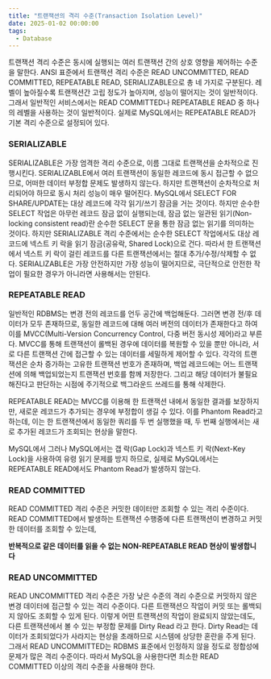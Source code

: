 ```yaml
---
title: "트랜잭션의 격리 수준(Transaction Isolation Level)"
date: 2025-01-02 00:00:00
tags: 
  - Database
---
```


트랜잭션 격리 수준은 동시에 실행되는 여러 트랜잭션 간의 상호 영향을 제어하는 수준을 말한다.
ANSI 표준에서 트랜잭션 격리 수준은 READ UNCOMMITTED, READ COMMITTED, REPEATABLE READ, SERIALIZABLE으로 총 네 가지로 구분된다.
레벨이 높아질수록 트랜잭션간 고립 정도가 높아지며, 성능이 떨어지는 것이 일반적이다.
그래서 일반적인 서비스에서는 READ COMMITTED나 REPEATABLE READ 중 하나의 레벨을 사용하는 것이 일반적이다.
실제로 MySQL에서는 REPEATABLE READ가 기본 격리 수준으로 설정되어 있다.

### SERIALIZABLE

SERIALIZABLE은 가장 엄격한 격리 수준으로, 이름 그대로 트랜잭션을 순차적으로 진행시킨다. 
SERIALIZABLE에서 여러 트랜잭션이 동일한 레코드에 동시 접근할 수 없으므로, 어떠한 데이터 부정합 문제도 발생하지 않는다. 
하지만 트랜잭션이 순차적으로 처리되어야 하므로 동시 처리 성능이 매우 떨어진다.
MySQL에서 SELECT FOR SHARE/UPDATE는 대상 레코드에 각각 읽기/쓰기 잠금을 거는 것이다. 
하지만 순수한 SELECT 작업은 아무런 레코드 잠금 없이 실행되는데, 잠금 없는 일관된 읽기(Non-locking consistent read)란 순수한 SELECT 문을 통한 잠금 없는 읽기를 의미하는 것이다.
하지만 SERIALIZABLE 격리 수준에서는 순수한 SELECT 작업에서도 대상 레코드에 넥스트 키 락을 읽기 잠금(공유락, Shared Lock)으로 건다. 
따라서 한 트랜잭션에서 넥스트 키 락이 걸린 레코드를 다른 트랜잭션에서는 절대 추가/수정/삭제할 수 없다. 
SERIALIZABLE은 가장 안전하지만 가장 성능이 떨어지므로, 극단적으로 안전한 작업이 필요한 경우가 아니라면 사용해서는 안된다.


### REPEATABLE READ

일반적인 RDBMS는 변경 전의 레코드를 언두 공간에 백업해둔다.
그러면 변경 전/후 데이터가 모두 존재하므로, 동일한 레코드에 대해 여러 버전의 데이터가 존재한다고 하여 이를 MVCC(Multi-Version Concurrency Control, 다중 버전 동시성 제어)라고 부른다. 
MVCC를 통해 트랜잭션이 롤백된 경우에 데이터를 복원할 수 있을 뿐만 아니라, 서로 다른 트랜잭션 간에 접근할 수 있는 데이터를 세밀하게 제어할 수 있다. 
각각의 트랜잭션은 순차 증가하는 고유한 트랜잭션 번호가 존재하며, 백업 레코드에는 어느 트랜잭션에 의해 백업되었는지 트랜잭션 번호를 함께 저장한다. 
그리고 해당 데이터가 불필요해진다고 판단하는 시점에 주기적으로 백그라운드 쓰레드를 통해 삭제한다.

REPEATABLE READ는 MVCC를 이용해 한 트랜잭션 내에서 동일한 결과를 보장하지만, 새로운 레코드가 추가되는 경우에 부정합이 생길 수 있다.
이를 Phantom Read라고 하는데, 이는 한 트랜잭션에서 동일한 쿼리를 두 번 실행했을 때, 두 번째 실행에서는 새로 추가된 레코드가 조회되는 현상을 말한다.

MySQL에서 그러나 MySQL에서는 갭 락(Gap Lock)과 넥스트 키 락(Next-Key Lock)을 사용하여 유령 읽기 문제를 방지 하므로,
실제로 MySQL에서는 REPEATABLE READ에서도 Phantom Read가 발생하지 않는다.

### READ COMMITTED

READ COMMITTED 격리 수준은 커밋한 데이터만 조회할 수 있는 격리 수준이다.
READ COMMITTED에서 발생하는 트랜잭션 수행중에 다른 트랜잭션이 변경하고 커밋한 데이터를 조회할 수 있는데,

**반복적으로 같은 데이터를 읽을 수 없는 NON-REPEATABLE READ 현상이 발생합니다**

### READ UNCOMMITTED

READ UNCOMMITTED 격리 수준은 가장 낮은 수준의 격리 수준으로 커밋하지 않은 변경 데이터에 접근할 수 있는 격리 수준이다.
다른 트랜잭션으 작업이 커밋 또는 롤백되지 않아도 조회할 수 있게 된다.
이렇게 어떤 트랜잭션의 작업이 완료되지 않았는데도, 다른 트랜잭션에서 볼 수 있는 부정합 문제를 Dirty Read 라고 한다.
Dirty Read는 데이터가 조회되었다가 사라지는 현상을 초래하므로 시스템에 상당한 혼란을 주게 된다.
그래서 READ UNCOMMITTED는 RDBMS 표준에서 인정하지 않을 정도로 정합성에 문제가 많은 격리 수준이다.
따라서 MySQL을 사용한다면 최소한 READ COMMITTED 이상의 격리 수준을 사용해야 한다.